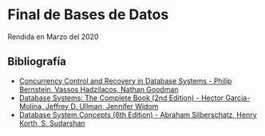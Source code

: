 # Final de Bases de Datos
Rendida en Marzo del 2020

## Bibliografía

- [Concurrency Control and Recovery in Database Systems - Philip Bernstein, Vassos Hadzilacos, Nathan Goodman](bibliografia/bernstein-concurrency_control_and_recovery_in_database_systems.pdf)
- [Database Systems: The Complete Book (2nd Edition) - Hector Garcia-Molina, Jeffrey D. Ullman, Jennifer Widom](bibliografia/garcia_molina-database_systems_the_complete_book-2nd_edition.pdf)
- [Database System Concepts (6th Edition) - Abraham Silberschatz, Henry Korth, S. Sudarshan](bibliografia/silberschatz-database_system_concepts-6th_edition.pdf)